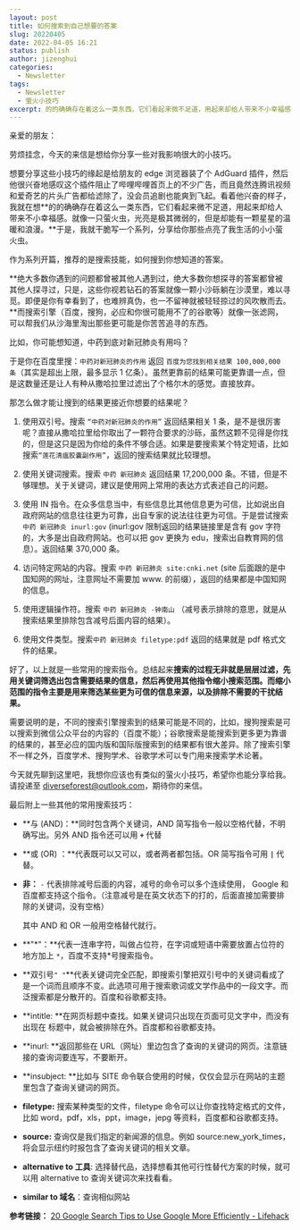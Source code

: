 ```yaml
---
layout: post
title: 如何搜索到自己想要的答案
slug: 20220405
date: 2022-04-05 16:21
status: publish
author: jizenghui
categories: 
  - Newsletter
tags:
  - Newsletter
  - 萤火小技巧
excerpt: 的的确确存在着这么一类东西，它们看起来微不足道，用起来却给人带来不小幸福感。就像一只萤火虫，光亮是极其微弱的，但是却能有一颗星星的温暖和浪漫。
---
```


亲爱的朋友：

劳烦挂念，今天的来信是想给你分享一些对我影响很大的小技巧。

想要分享这些小技巧的缘起是给朋友的 edge 浏览器装了个 AdGuard 插件，然后他很兴奋地感叹这个插件阻止了哔哩哔哩首页上的不少广告，而且竟然连腾讯视频和爱奇艺的片头广告都给滤除了，没会员追剧也能爽到飞起。看着他兴奋的样子，我就在想**的的确确存在着这么一类东西，它们看起来微不足道，用起来却给人带来不小幸福感。就像一只萤火虫，光亮是极其微弱的，但是却能有一颗星星的温暖和浪漫。**于是，我就干脆写一个系列，分享给你那些点亮了我生活的小小萤火虫。

作为系列开篇，推荐的是搜索技能，如何搜到你想知道的答案。

**绝大多数你遇到的问题都曾被其他人遇到过，绝大多数你想探寻的答案都曾被其他人探寻过，只是，这些你视若钻石的答案就像一颗小沙砾躺在沙漠里，难以寻觅。即便是你有幸看到了，也难辨真伪，也一不留神就被轻轻掠过的风吹散而去。**而搜索引擎（百度，搜狗，必应和你很可能用不了的谷歌等）就像一张滤网，可以帮我们从沙海里淘出那些更可能是你苦苦追寻的东西。

比如，你可能想知道，中药到底对新冠肺炎有用吗？

于是你在百度里搜：`中药对新冠肺炎的作用` 返回 `百度为您找到相关结果 100,000,000 条`（其实是超出上限，最多显示 1 亿条）。虽然更靠前的结果可能更靠谱一点，但是这数量还是让人有种从撒哈拉里过滤出了个格尔木的感觉。直接放弃。

那怎么做才能让搜到的结果更接近你想要的结果呢？

1. 使用双引号。搜索 `“中药对新冠肺炎的作用”` 返回结果相关 1 条，是不是很厉害呢？直接从撒哈拉里给你取出了一颗符合要求的沙砾，虽然这颗不见得是你找的，但是这只是因为你给的条件不够合适。如果是要搜索某个特定短语，比如搜索`“莲花清瘟胶囊副作用”`，返回的搜索结果就比较理想。

2. 使用关键词搜索。搜索 `中药 新冠肺炎` 返回结果 17,200,000 条。不错，但是不够理想。关于关键词，建议是使用网上常用的表达方式表述自己的问题。

3. 使用 IN 指令。在众多信息当中，有些信息比其他信息更为可信，比如说出自政府网站的信息往往更为可靠，出自专家的说法往往更为可信。于是尝试搜索`中药 新冠肺炎 inurl:gov` (inurl:gov 限制返回的结果链接里是含有 gov 字符的，大多是出自政府网站。也可以把 gov 更换为 edu，搜索出自教育网的信息）。返回结果 370,000 条。

4. 访问特定网站的内容。搜索 `中药 新冠肺炎 site:cnki.net` (site 后面跟的是中国知网的网址，注意网址不需要加 www. 的前缀），返回的结果都是中国知网的信息。

5. 使用逻辑操作符。搜索 `中药 新冠肺炎 -钟南山`  （减号表示排除的意思，就是从搜索结果里排除包含减号后面内容的结果）。

6. 使用文件类型。搜索`中药 新冠肺炎 filetype:pdf`  返回的结果就是 pdf 格式文件的结果。

好了，以上就是一些常用的搜索指令。总结起来**搜索的过程无非就是层层过滤，先用关键词筛选出包含需要结果的信息，然后再使用其他指令缩小搜索范围。而缩小范围的指令主要是用来筛选某些更为可信的信息来源，以及排除不需要的干扰结果。**

需要说明的是，不同的搜索引擎搜索到的结果可能是不同的，比如，搜狗搜索是可以搜索到微信公众平台的内容的（百度不能）；谷歌搜索是能搜索到更多更为靠谱的结果的，甚至必应的国内版和国际版搜索到的结果都有很大差异。除了搜索引擎不一样之外，百度学术、搜狗学术、谷歌学术可以专门用来搜索学术论著。

今天就先聊到这里吧，我想你应该也有类似的萤火小技巧，希望你也能分享给我。请投递至 diverseforest@outlook.com，期待你的来信。

最后附上一些其他的常用搜索技巧：

- **与 (AND)：**同时包含两个关键词，AND 简写指令一般以空格代替，不明确写出。另外 AND 指令还可以用 **`+`** 代替

- **或 (OR) ：**代表既可以又可以，或者两者都包括。OR 简写指令可用 **`|`** 代替。

- **非：** `-` 代表排除减号后面的内容，减号的命令可以多个连续使用， Google 和百度都支持这个指令。（注意减号是在英文状态下的打的，后面直接加需要排除的关键词，没有空格）

  其中 AND 和 OR 一般用空格替代就行。

- **"\*"：**代表一连串字符，叫做占位符，在字词或短语中需要放置占位符的地方加上 `*`，百度不支持*号搜索指令。

- **双引号`" "`**代表关键词完全匹配，即搜索引擎把双引号中的关键词看成了是一个词而且顺序不变。此选项可用于搜索歌词或文学作品中的一段文字。而泛搜索都是分散开的。百度和谷歌都支持。

- **intitle: **在网页标题中查找。如果关键词只出现在页面可见文字中，而没有出现在 标题中，就会被排除在外。百度都和谷歌都支持。

- **inurl: **返回那些在 URL（网址）里边包含了查询的关键词的网页。注意链接的查询词要连写，不要断开。

- **insubject: **比如与 SITE 命令联合使用的时候，仅仅会显示在网站的主题里包含了查询关键词的网页。

- **filetype:** 搜索某种类型的文件，filetype 命令可以让你查找特定格式的文件，比如 word，pdf，xls，ppt，image，jepg 等资料，百度都和谷歌都支持。

- **source:** 查询仅是我们指定的新闻源的信息。例如 source:new_york_times，将会显示纽约时报包含了查询关键词的相关文章。

- **alternative to 工具**: 选择替代品，选择想看其他可行性替代方案的时候，就可以用 alternative to 查询关键词次来找看看。

- **similar to 域名**：查询相似网站

**参考链接：**
  [20 Google Search Tips to Use Google More Efficiently - Lifehack](https://www.lifehack.org/articles/technology/20-tips-use-google-search-efficiently.html)

